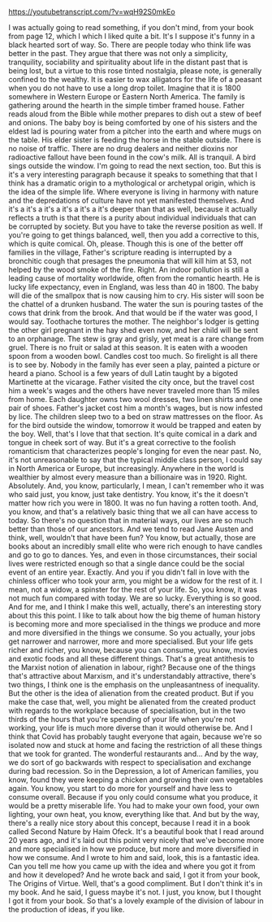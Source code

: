 https://youtubetranscript.com/?v=wqH92S0mkEo

 I was actually going to read something, if you don't mind, from your book from page 12, which I which I liked quite a bit. It's I suppose it's funny in a black hearted sort of way. So. There are people today who think life was better in the past. They argue that there was not only a simplicity, tranquility, sociability and spirituality about life in the distant past that is being lost, but a virtue to this rose tinted nostalgia, please note, is generally confined to the wealthy. It is easier to wax alligators for the life of a peasant when you do not have to use a long drop toilet. Imagine that it is 1800 somewhere in Western Europe or Eastern North America. The family is gathering around the hearth in the simple timber framed house. Father reads aloud from the Bible while mother prepares to dish out a stew of beef and onions. The baby boy is being comforted by one of his sisters and the eldest lad is pouring water from a pitcher into the earth and where mugs on the table. His elder sister is feeding the horse in the stable outside. There is no noise of traffic. There are no drug dealers and neither dioxins nor radioactive fallout have been found in the cow's milk. All is tranquil. A bird sings outside the window. I'm going to read the next section, too. But this is it's a very interesting paragraph because it speaks to something that that I think has a dramatic origin to a mythological or archetypal origin, which is the idea of the simple life. Where everyone is living in harmony with nature and the depredations of culture have not yet manifested themselves. And it's a it's a it's a it's a it's a it's deeper than that as well, because it actually reflects a truth is that there is a purity about individual individuals that can be corrupted by society. But you have to take the reverse position as well. If you're going to get things balanced, well, then you add a corrective to this, which is quite comical. Oh, please. Though this is one of the better off families in the village, Father's scripture reading is interrupted by a bronchitic cough that presages the pneumonia that will kill him at 53, not helped by the wood smoke of the fire. Right. An indoor pollution is still a leading cause of mortality worldwide, often from the romantic hearth. He is lucky life expectancy, even in England, was less than 40 in 1800. The baby will die of the smallpox that is now causing him to cry. His sister will soon be the chattel of a drunken husband. The water the sun is pouring tastes of the cows that drink from the brook. And that would be if the water was good, I would say. Toothache tortures the mother. The neighbor's lodger is getting the other girl pregnant in the hay shed even now, and her child will be sent to an orphanage. The stew is gray and grisly, yet meat is a rare change from gruel. There is no fruit or salad at this season. It is eaten with a wooden spoon from a wooden bowl. Candles cost too much. So firelight is all there is to see by. Nobody in the family has ever seen a play, painted a picture or heard a piano. School is a few years of dull Latin taught by a bigoted Martinette at the vicarage. Father visited the city once, but the travel cost him a week's wages and the others have never traveled more than 15 miles from home. Each daughter owns two wool dresses, two linen shirts and one pair of shoes. Father's jacket cost him a month's wages, but is now infested by lice. The children sleep two to a bed on straw mattresses on the floor. As for the bird outside the window, tomorrow it would be trapped and eaten by the boy. Well, that's I love that that section. It's quite comical in a dark and tongue in cheek sort of way. But it's a great corrective to the foolish romanticism that characterizes people's longing for even the near past. No, it's not unreasonable to say that the typical middle class person, I could say in North America or Europe, but increasingly. Anywhere in the world is wealthier by almost every measure than a billionaire was in 1920. Right. Absolutely. And, you know, particularly, I mean, I can't remember who it was who said just, you know, just take dentistry. You know, it's the it doesn't matter how rich you were in 1800. It was no fun having a rotten tooth. And, you know, and that's a relatively basic thing that we all can have access to today. So there's no question that in material ways, our lives are so much better than those of our ancestors. And we tend to read Jane Austen and think, well, wouldn't that have been fun? You know, but actually, those are books about an incredibly small elite who were rich enough to have candles and go to go to dances. Yes, and even in those circumstances, their social lives were restricted enough so that a single dance could be the social event of an entire year. Exactly. And you if you didn't fall in love with the chinless officer who took your arm, you might be a widow for the rest of it. I mean, not a widow, a spinster for the rest of your life. So, you know, it was not much fun compared with today. We are so lucky. Everything is so good. And for me, and I think I make this well, actually, there's an interesting story about this this point. I like to talk about how the big theme of human history is becoming more and more specialised in the things we produce and more and more diversified in the things we consume. So you actually, your jobs get narrower and narrower, more and more specialised. But your life gets richer and richer, you know, because you can consume, you know, movies and exotic foods and all these different things. That's a great antithesis to the Marxist notion of alienation in labour, right? Because one of the things that's attractive about Marxism, and it's understandably attractive, there's two things, I think one is the emphasis on the unpleasantness of inequality. But the other is the idea of alienation from the created product. But if you make the case that, well, you might be alienated from the created product with regards to the workplace because of specialisation, but in the two thirds of the hours that you're spending of your life when you're not working, your life is much more diverse than it would otherwise be. And I think that Covid has probably taught everyone that again, because we're so isolated now and stuck at home and facing the restriction of all these things that we took for granted. The wonderful restaurants and... And by the way, we do sort of go backwards with respect to specialisation and exchange during bad recession. So in the Depression, a lot of American families, you know, found they were keeping a chicken and growing their own vegetables again. You know, you start to do more for yourself and have less to consume overall. Because if you only could consume what you produce, it would be a pretty miserable life. You had to make your own food, your own lighting, your own heat, you know, everything like that. And but by the way, there's a really nice story about this concept, because I read it in a book called Second Nature by Haim Ofeck. It's a beautiful book that I read around 20 years ago, and it's laid out this point very nicely that we've become more and more specialised in how we produce, but more and more diversified in how we consume. And I wrote to him and said, look, this is a fantastic idea. Can you tell me how you came up with the idea and where you got it from and how it developed? And he wrote back and said, I got it from your book, The Origins of Virtue. Well, that's a good compliment. But I don't think it's in my book. And he said, I guess maybe it's not. I just, you know, but I thought I got it from your book. So that's a lovely example of the division of labour in the production of ideas, if you like.